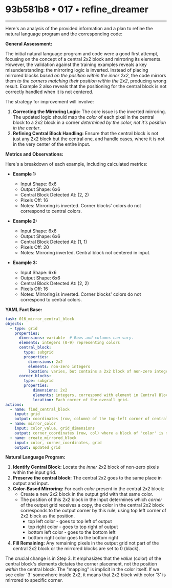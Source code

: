 # 93b581b8 • 017 • refine_dreamer

---
Here's an analysis of the provided information and a plan to refine the natural language program and the corresponding code:

**General Assessment:**

The initial natural language program and code were a good first attempt, focusing on the concept of a central 2x2 block and mirroring its elements. However, the validation against the training examples reveals a key misunderstanding: the mirroring logic is inverted. Instead of placing mirrored blocks *based on the position within the inner 2x2*, the code mirrors them *to the corners matching their position within the 2x2*, producing wrong result. Example 2 also reveals that the positioning for the central block is not correctly handled when it is not centered.

The strategy for improvement will involve:

1.  **Correcting the Mirroring Logic:** The core issue is the inverted mirroring. The updated logic should map the *color* of each pixel in the central block to a 2x2 block in a corner *determined by the color, not it's position in the center*.
2.  **Refining Central Block Handling:** Ensure that the central block is not just any 2x2 block but the central one, and handle cases, where it is not in the very center of the entire input.

**Metrics and Observations:**

Here's a breakdown of each example, including calculated metrics:

*   **Example 1:**
    *   Input Shape: 6x6
    *   Output Shape: 6x6
    *   Central Block Detected At: (2, 2)
    *   Pixels Off: 16
    *   Notes: Mirroring is inverted. Corner blocks' colors do not correspond to central colors.

*   **Example 2:**
    *   Input Shape: 6x6
    *   Output Shape: 6x6
    *   Central Block Detected At: (1, 1)
    *    Pixels Off: 20
    *   Notes: Mirroring inverted. Central block not centered in input.

*   **Example 3:**
    *   Input Shape: 6x6
    *   Output Shape: 6x6
    *   Central Block Detected At: (2, 2)
    *   Pixels Off: 16
    *   Notes: Mirroring is inverted. Corner blocks' colors do not correspond to central colors.

**YAML Fact Base:**

```yaml
task: 016_mirror_central_block
objects:
  - type: grid
    properties:
      dimensions: variable  # Rows and columns can vary.
      elements: integers (0-9) representing colors
      central_block:
        type: subgrid
        properties:
          dimensions: 2x2
          elements: non-zero integers
          location: varies, but contains a 2x2 block of non-zero integers.
      corner_blocks:
        type: subgrid
        properties:
            dimensions: 2x2
            elements: integers, correspond with element in Central Block.
            location: Each corner of the overall grid.
actions:
  - name: find_central_block
    input: grid
    output: coordinates (row, column) of the top-left corner of central block
  - name: mirror_color
    input: color_value, grid_dimensions
    output: corner_coordinates (row, col) where a block of 'color' is mirrored.
  - name: create_mirrored_block
    input: color, corner_coordinates, grid
    output: updated grid
```

**Natural Language Program:**

1.  **Identify Central Block:** Locate the *inner* 2x2 block of non-zero pixels within the input grid.
2.  **Preserve the central block:** The central 2x2 goes to the same place in output and input.
3.  **Color-Based Mirroring:** For each *color* present in the central 2x2 block:
    *   Create a new 2x2 block in the output grid with that same color.
    *   The position of this 2x2 block in the input determines which *corner* of the output grid receives a copy, the color in the central 2x2 block corresponds to the output corner by this rule, using top left corner of 2x2 block as the position.
        *    top left color - goes to top left of output
        *    top right color - goes to top right of output
        *    bottom left color - goes to the bottom left
        *    bottom right color goes to the bottom right
4.  **Fill Remaining:** Any remaining pixels in the output grid not part of the central 2x2 block or the mirrored blocks are set to 0 (black).

The crucial change is in Step 3.  It emphasizes that the *value* (color) of the central block's elements dictates the corner placement, not the position *within* the central block. The "mapping" is implicit in the color itself. If we see color '3' somewhere inside 2x2, it means that 2x2 block with color '3' is mirrored to specific corner.

